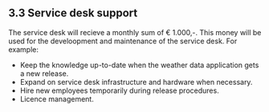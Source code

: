 ## 3.3 Service desk support

The service desk will recieve a monthly sum of € 1.000,-. This money will be used for the develoopment and maintenance of the service desk. For example:
- Keep the knowledge up-to-date when the weather data application gets a new release.
- Expand on service desk infrastructure and hardware when necessary.
- Hire new employees temporarily during release procedures.
- Licence management.

